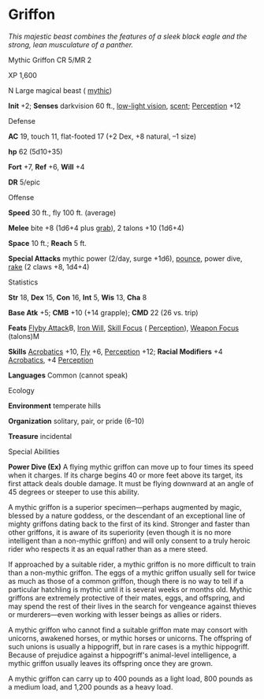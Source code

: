# Griffon

_This majestic beast combines the features of a sleek black eagle and the strong, lean musculature of a panther._

Mythic Griffon CR 5/MR 2

XP 1,600

N Large magical beast ( [mythic](/pathfinderRPG/prd/mythicAdventures/mythicMonsters.html#_mythic-subtype))

**Init** +2; **Senses** darkvision 60 ft., [low-light vision](/pathfinderRPG/prd/monsters/universalMonsterRules.html#_low-light-vision), [scent](/pathfinderRPG/prd/monsters/universalMonsterRules.html#_scent); [Perception](/pathfinderRPG/prd/skills/perception.html#_perception) +12

Defense

**AC** 19, touch 11, flat-footed 17 (+2 Dex, +8 natural, –1 size)

**hp** 62 (5d10+35)

**Fort** +7, **Ref** +6, **Will** +4

**DR** 5/epic

Offense

**Speed** 30 ft., fly 100 ft. (average)

**Melee** bite +8 (1d6+4 plus [grab](/pathfinderRPG/prd/monsters/universalMonsterRules.html#_grab)), 2 talons +10 (1d6+4)

**Space** 10 ft.; **Reach** 5 ft.

**Special Attacks** mythic power (2/day, surge +1d6), [pounce](/pathfinderRPG/prd/monsters/universalMonsterRules.html#_pounce), power dive, [rake](/pathfinderRPG/prd/monsters/universalMonsterRules.html#_rake) (2 claws +8, 1d4+4)

Statistics

**Str** 18, **Dex** 15, **Con** 16, **Int** 5, **Wis** 13, **Cha** 8

**Base Atk** +5; **CMB** +10 (+14 grapple); **CMD** 22 (26 vs. trip)

**Feats** [Flyby Attack](/pathfinderRPG/prd/monsters/monsterFeats.html#_flyby-attack)B, [Iron Will](/pathfinderRPG/prd/feats.html#_iron-will), [Skill Focus](/pathfinderRPG/prd/feats.html#_skill-focus) ( [Perception](/pathfinderRPG/prd/skills/perception.html#_perception)), [Weapon Focus](/pathfinderRPG/prd/feats.html#_weapon-focus) (talons)M

**Skills** [Acrobatics](/pathfinderRPG/prd/skills/acrobatics.html#_acrobatics) +10, [Fly](/pathfinderRPG/prd/skills/fly.html#_fly) +6, [Perception](/pathfinderRPG/prd/skills/perception.html#_perception) +12; **Racial Modifiers** +4 [Acrobatics](/pathfinderRPG/prd/skills/acrobatics.html#_acrobatics), +4 [Perception](/pathfinderRPG/prd/skills/perception.html#_perception)

**Languages** Common (cannot speak)

Ecology

**Environment** temperate hills

**Organization** solitary, pair, or pride (6–10)

**Treasure** incidental

Special Abilities

**Power Dive (Ex)** A flying mythic griffon can move up to four times its speed when it charges. If its charge begins 40 or more feet above its target, its first attack deals double damage. It must be flying downward at an angle of 45 degrees or steeper to use this ability.

A mythic griffon is a superior specimen—perhaps augmented by magic, blessed by a nature goddess, or the descendant of an exceptional line of mighty griffons dating back to the first of its kind. Stronger and faster than other griffons, it is aware of its superiority (even though it is no more intelligent than a non-mythic griffon) and will only consent to a truly heroic rider who respects it as an equal rather than as a mere steed.

If approached by a suitable rider, a mythic griffon is no more difficult to train than a non-mythic griffon. The eggs of a mythic griffon usually sell for twice as much as those of a common griffon, though there is no way to tell if a particular hatchling is mythic until it is several weeks or months old. Mythic griffons are extremely protective of their mates, eggs, and offspring, and may spend the rest of their lives in the search for vengeance against thieves or murderers—even working with lesser beings as allies or riders.

A mythic griffon who cannot find a suitable griffon mate may consort with unicorns, awakened horses, or mythic horses or unicorns. The offspring of such unions is usually a hippogriff, but in rare cases is a mythic hippogriff. Because of prejudice against a hippogriff's animal-level intelligence, a mythic griffon usually leaves its offspring once they are grown.

A mythic griffon can carry up to 400 pounds as a light load, 800 pounds as a medium load, and 1,200 pounds as a heavy load.

